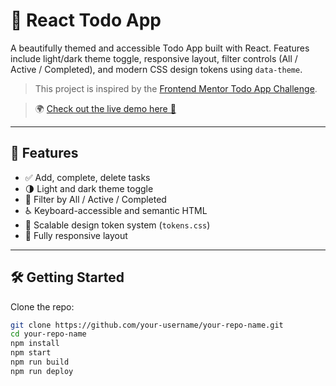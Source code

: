# 📝 React Todo App

A beautifully themed and accessible Todo App built with React. Features include light/dark theme toggle, responsive layout, filter controls (All / Active / Completed), and modern CSS design tokens using `data-theme`.

> This project is inspired by the [Frontend Mentor Todo App Challenge](https://www.frontendmentor.io/challenges/todo-app-Su1_KokOW).

> 🌍 [Check out the live demo here 🔗](https://gowthami-sukhavasi.github.io/To-do-list/)
---

## 🚀 Features

- ✅ Add, complete, delete tasks
- 🌗 Light and dark theme toggle
- 🔎 Filter by All / Active / Completed
- ♿️ Keyboard-accessible and semantic HTML
- 🧱 Scalable design token system (`tokens.css`)
- 📱 Fully responsive layout

---

## 🛠️ Getting Started

Clone the repo:

```bash
git clone https://github.com/your-username/your-repo-name.git
cd your-repo-name
npm install
npm start
npm run build
npm run deploy
```